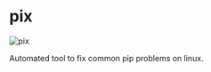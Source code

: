 # pix

![pix](https://user-images.githubusercontent.com/86202527/122759032-0586b980-d289-11eb-9d78-0bfc6444ae78.png)

Automated tool to fix common pip problems on linux.

